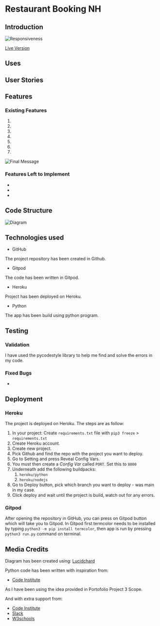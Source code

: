 # Restaurant Booking NH
## Introduction

![Responsiveness]()

[Live Version]()

## Uses



## User Stories 
  


## Features
### Existing Features
  1. 
  2. 
  3. 
  4. 
  5. 
  6. 
  7. 

  ![Final Message ]()

  

### Features Left to Implement
  * 
  * 
  * 

## Code Structure 


![Diagram](doc/wireframes/BattleshipDiagram.png)

## Technologies used 
* GitHub

The project repository has been created in Github.
* Gitpod

The code has been written in Gitpod.
* Heroku

Project has been deployed on Heroku. 
* Python

The app has been build using python program. 

## Testing 


### Validation
I have used the pycodestyle library to help me find and solve the errors in my code. 



### Fixed Bugs 
* 

## Deployment

### Heroku
The project is deployed on Heroku. The steps are as follow:

1. In your project: Create `requirements.txt` file with
 `pip3 freeze` > `requirements.txt`
2. Create Heroku account.
3. Create new project. 
4. Pick Github and find the repo with the project you want to deploy.
5. Go to Setting and press Reveal Config Vars.
4. You must then create a _Config Var_ called `PORT`. Set this to `8000`
5. Underneath add the following buildpacks:
      1. `heroku/python`
      2. `heroku/nodejs`
5. Go to Deploy button, pick which branch you want to deploy - was main in my case.
6. Click deploy and wait until the project is build, watch out for any errors.


### Gitpod
After opening the repository in GitHub, you can press on Gitpod button which will take you to Gitpod. 
In Gitpod first termcolor needs to be installed by typing `python3 -m pip install termcolor`, then app is run by pressing `python3 run.py` command on terminal.

## Media Credits 

Diagram has been created using: 
[Lucidchard](https://www.lucidchart.com/pages/)

Python code has been written with inspiration from:
* [Code Institute](https://codeinstitute.net/)

As I have been using the idea provided in Portofolio Project 3 Scope. 

And with extra support from:
* [Code Institute](https://codeinstitute.net/)
* [Slack](https://slack.com/intl/en-gb)
* [W3schools](https://www.w3schools.com/js/)
